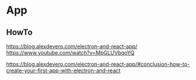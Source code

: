 # App


## HowTo

https://blog.alexdevero.com/electron-and-react-app/
https://www.youtube.com/watch?v=MpGLUVbqoYQ


https://blog.alexdevero.com/electron-and-react-app/#conclusion-how-to-create-your-first-app-with-electron-and-react